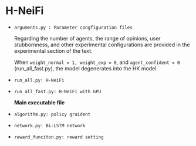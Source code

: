 # H-NeiFi

+ ```
  arguments.py : Parameter congfiguration files
  ```

  Regarding the number of agents, the range of opinions, user stubbornness, and other experimental configurations are provided in the experimental section of the text.

  When `weight_normal = 1, weight_exp = 0`, and `agent_confident = 0` (run_all_fast.py), the model degenerates into the HK model.
  
+ ```
  run_all.py: H-NeiFi
  ```

  

+ ```
  run_all_fast.py: H-NeiFi with GPU
  ```

  **Main executable file**

+ ```
  algorithm.py: policy graident
  ```

  

+ ```
  network.py: Bi-LSTM network
  ```

  

+ ```
  reward_funciton.py: reward setting
  ```

  